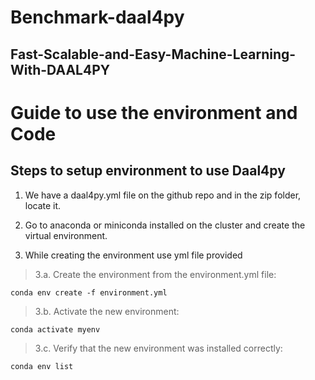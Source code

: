 # **Benchmark-daal4py**


## **Fast-Scalable-and-Easy-Machine-Learning-With-DAAL4PY**


# **Guide to use the environment and Code**

## **Steps to setup environment to use Daal4py**

1. We have a daal4py.yml file on the github repo and in the zip folder, locate it.

2. Go to anaconda or miniconda installed on the cluster and create the virtual environment.

3. While creating the environment use yml file provided

> 3.a. Create the environment from the environment.yml file:

```conda env create -f environment.yml```

> 3.b. Activate the new environment: 

```conda activate myenv```

> 3.c. Verify that the new environment was installed correctly:

```conda env list```

